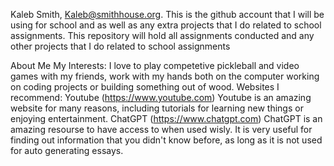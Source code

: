 Kaleb Smith,
Kaleb@smithhouse.org.
This is the github account that I will be using for school and as well as any extra projects that I do related to school assignments.
This repository will hold all assignments conducted and any other projects that I do related to school assignments 


About Me
  My Interests: I love to play competetive pickleball and video games with my friends, work with my hands both on the computer working on coding projects or building something out of wood. 
  Websites I recommend: Youtube (https://www.youtube.com) Youtube is an amazing website for many reasons, including tutorials for learning new things or enjoying entertainment. ChatGPT (https://www.chatgpt.com) ChatGPT is an amazing resourse to have access to when used wisly. It is very useful for finding out information that you didn't know before, as long as 
  it is not used for auto generating essays. 
